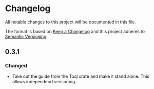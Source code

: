 # Changelog

All notable changes to this project will be documented in this file.

The format is based on [Keep a Changelog](http://keepachangelog.com/)
and this project adheres to [Semantic Versioning](http://semver.org/).

## 0.3.1

### Changed
- Take out the guide from the Toql crate and make it stand alone. 
  This allows independend versioning.
